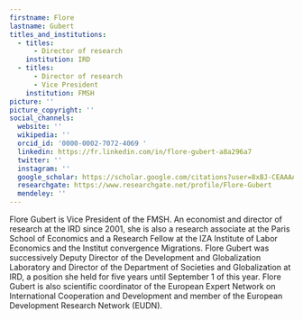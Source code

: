 ```yaml
---
firstname: Flore
lastname: Gubert
titles_and_institutions:
  - titles:
      - Director of research
    institution: IRD
  - titles:
      - Director of research
      - Vice President
    institution: FMSH
picture: ''
picture_copyright: ''
social_channels:
  website: ''
  wikipedia: ''
  orcid_id: '0000-0002-7072-4069 '
  linkedin: https://fr.linkedin.com/in/flore-gubert-a8a296a7
  twitter: ''
  instagram: ''
  google_scholar: https://scholar.google.com/citations?user=8xBJ-CEAAAAJ&hl=fr
  researchgate: https://www.researchgate.net/profile/Flore-Gubert
  mendeley: ''
---
```


Flore Gubert is Vice President of the FMSH. An economist and director of research at the IRD since 2001, she is also a research associate at the Paris School of Economics and a Research Fellow at the IZA Institute of Labor Economics and the Institut convergence Migrations. Flore Gubert was successively Deputy Director of the Development and Globalization Laboratory and Director of the Department of Societies and Globalization at IRD, a position she held for five years until September 1 of this year. Flore Gubert is also scientific coordinator of the European Expert Network on International Cooperation and Development and member of the European Development Research Network (EUDN).
